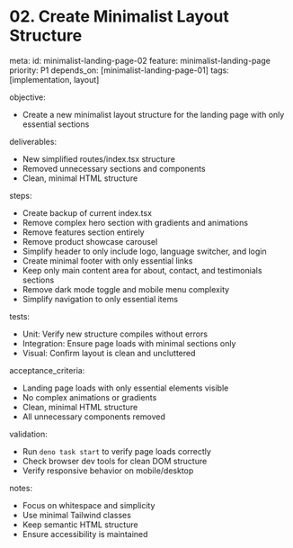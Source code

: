 # 02. Create Minimalist Layout Structure

meta:
  id: minimalist-landing-page-02
  feature: minimalist-landing-page
  priority: P1
  depends_on: [minimalist-landing-page-01]
  tags: [implementation, layout]

objective:
- Create a new minimalist layout structure for the landing page with only essential sections

deliverables:
- New simplified routes/index.tsx structure
- Removed unnecessary sections and components
- Clean, minimal HTML structure

steps:
- Create backup of current index.tsx
- Remove complex hero section with gradients and animations
- Remove features section entirely
- Remove product showcase carousel
- Simplify header to only include logo, language switcher, and login
- Create minimal footer with only essential links
- Keep only main content area for about, contact, and testimonials sections
- Remove dark mode toggle and mobile menu complexity
- Simplify navigation to only essential items

tests:
- Unit: Verify new structure compiles without errors
- Integration: Ensure page loads with minimal sections only
- Visual: Confirm layout is clean and uncluttered

acceptance_criteria:
- Landing page loads with only essential elements visible
- No complex animations or gradients
- Clean, minimal HTML structure
- All unnecessary components removed

validation:
- Run `deno task start` to verify page loads correctly
- Check browser dev tools for clean DOM structure
- Verify responsive behavior on mobile/desktop

notes:
- Focus on whitespace and simplicity
- Use minimal Tailwind classes
- Keep semantic HTML structure
- Ensure accessibility is maintained